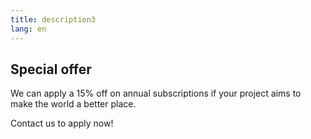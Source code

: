 ```yaml
---
title: description3
lang: en
---
```


## Special offer

We can apply a 15% off on annual subscriptions if your project aims to make the world a better place.

Contact us to apply now!
